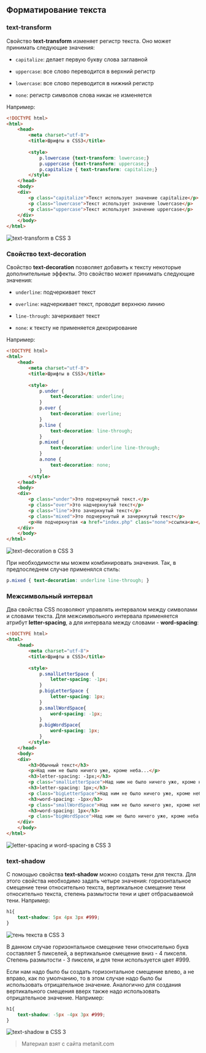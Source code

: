 ## Форматирование текста

### text-transform

Свойство **text-transform** изменяет регистр текста. Оно может принимать следующие значения:

- `capitalize`: делает первую букву слова заглавной

- `uppercase`: все слово переводится в верхний регистр

- `lowercase`: все слово переводится в нижний регистр

- `none`: регистр символов слова никак не изменяется

Например:

```html
<!DOCTYPE html>
<html>
    <head>
        <meta charset="utf-8">
        <title>Шрифты в CSS3</title>
        
        <style>
            p.lowercase {text-transform: lowercase;}
            p.uppercase {text-transform: uppercase;}
            p.capitalize { text-transform: capitalize;}
        </style>
    </head>
    <body>
    <div>
        <p class="capitalize">Текст использует значение capitalize</p>
        <p class="lowercase">Текст использует значение lowercase</p>
        <p class="uppercase">Текст использует значение uppercase</p>
    </div>
    </body>
</html>
```

![text-transform в CSS 3](https://metanit.com/web/html5/pics/4.27.png)

### Свойство text-decoration

Свойство **text-decoration** позволяет добавить к тексту некоторые дополнительные эффекты. Это свойство может принимать следующие значения:

- `underline`: подчеркивает текст

- `overline`: надчеркивает текст, проводит верхнюю линию

- `line-through`: зачеркивает текст

- `none`: к тексту не применяется декорирование

Например:

```html
<!DOCTYPE html>
<html>
    <head>
        <meta charset="utf-8">
        <title>Шрифты в CSS3</title>
        
        <style>
            p.under {
                text-decoration: underline;
            }
            p.over {
                text-decoration: overline;
            }
            p.line {
                text-decoration: line-through;
            }
            p.mixed {
                text-decoration: underline line-through;
            }
            a.none {
                text-decoration: none;
            }
        </style>
    </head>
    <body>
    <div>
        <p class="under">Это подчеркнутый текст.</p>
        <p class="over">Это надчеркнутый текст</p>
        <p class="line">Это зачеркнутый текст</p>
        <p class="mixed">Это подчеркнутый и зачеркнутый текст</p>
        <p>Не подчеркнутая <a href="index.php" class="none">ссылка<a></p>
    </div>
    </body>
</html>
```

![text-decoration в CSS 3](https://metanit.com/web/html5/pics/4.28.png)

При необходимости мы можем комбинировать значения. Так, в предпоследнем случае применялся стиль:

```css
p.mixed { text-decoration: underline line-through; }
```

### Межсимвольный интервал

Два свойства CSS позволяют управлять интервалом между символами и словами текста. Для межсимвольного интервала применяется атрибут **letter-spacing**, а для интервала между словами - **word-spacing**:

```html
<!DOCTYPE html>
<html>
    <head>
        <meta charset="utf-8">
        <title>Шрифты в CSS3</title>
        
        <style>
            p.smallLetterSpace {
                letter-spacing: -1px;
            }
            p.bigLetterSpace {
                letter-spacing: 1px;
            }
            p.smallWordSpace{
                word-spacing: -1px;
            }
            p.bigWordSpace{
                word-spacing: 1px;
            }
        </style>
    </head>
    <body>
    <div>
        <h3>Обычный текст</h3>
        <p>Над ним не было ничего уже, кроме неба...</p>
        <h3>letter-spacing: -1px;</h3>
        <p class="smallLetterSpace">Над ним не было ничего уже, кроме неба...</p>
        <h3>letter-spacing: 1px;</h3>
        <p class="bigLetterSpace">Над ним не было ничего уже, кроме неба...</p>
        <h3>word-spacing: -1px</h3>
        <p class="smallWordSpace">Над ним не было ничего уже, кроме неба...</p>
        <h3>word-spacing: 1px</h3>
        <p class="bigWordSpace">Над ним не было ничего уже, кроме неба...</p>
    </div>
    </body>
</html>
```

![letter-spacing и word-spacing в CSS 3](https://metanit.com/web/html5/pics/4.29.png)

### text-shadow

С помощью свойства **text-shadow** можно создать тени для текста. Для этого свойства необходимо задать четыре значения: горизонтальное смещение тени относительно текста, вертикальное смещение тени относительно текста, степень размытости тени и цвет отбрасываемой тени. Например:

```css
h1{
    text-shadow: 5px 4px 3px #999;
}
```

![тень текста в CSS 3](https://metanit.com/web/html5/pics/4.30.png)

В данном случае горизонтальное смещение тени относительно букв составляет 5 пикселей, а вертикальное смещение вниз - 4 пикселя. Степень размытости - 3 пикселя, и для тени используется цвет #999.

Если нам надо было бы создать горизонтальное смещение влево, а не вправо, как по умолчанию, то в этом случае надо было бы использовать отрицательное значение. Аналогично для создания вертикального смещения вверх также надо использовать отрицательное значение. Например:

```css
h1{
    text-shadow: -5px -4px 3px #999;
}
```

![text-shadow в CSS 3](https://metanit.com/web/html5/pics/4.31.png)


> Материал взят с сайта metanit.com